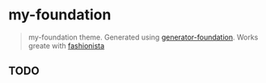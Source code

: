 # my-foundation
> my-foundation theme. Generated using [generator-foundation](https://github.com/blai/generator-foundation). Works greate with [fashionista](https://github.com/blai/fashionista)

## TODO
